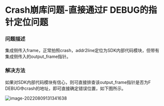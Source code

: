 # Crash崩库问题-直接通过F DEBUG的指针定位问题

### 问题描述

集成侧传入frame，正常拍照crash，addr2line定位为SDK内部代码模块，但带有集成侧传入的output_frame指针。

### 解决方法

如果对SDK内部代码模块有信心，则可直接排查该output_frame指针是否为F DEBUG中crash的地址，即可直接确定错误位置，如下图所示。

![image-20220809131341638](https://hanbabang-1311741789.cos.ap-chengdu.myqcloud.com/Pics/image-20220809131341638.png)

